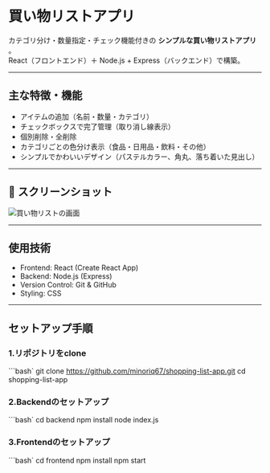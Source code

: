 # 買い物リストアプリ

カテゴリ分け・数量指定・チェック機能付きの **シンプルな買い物リストアプリ** 。  
React（フロントエンド）＋ Node.js + Express（バックエンド）で構築。  

---

## 主な特徴・機能

- アイテムの追加（名前・数量・カテゴリ）
- チェックボックスで完了管理（取り消し線表示）
- 個別削除・全削除
- カテゴリごとの色分け表示（食品・日用品・飲料・その他）
- シンプルでかわいいデザイン（パステルカラー、角丸、落ち着いた見出し）

---

## 📸 スクリーンショット
![買い物リストの画面]()

---

## 使用技術

- Frontend: React (Create React App)
- Backend: Node.js (Express)
- Version Control: Git & GitHub
- Styling: CSS

---

## セットアップ手順

### 1.リポジトリをclone
```bash`
git clone https://github.com/minoriq67/shopping-list-app.git
cd shopping-list-app

### 2.Backendのセットアップ
```bash`
cd backend
npm install
node index.js

### 3.Frontendのセットアップ
```bash`
cd frontend
npm install
npm start




